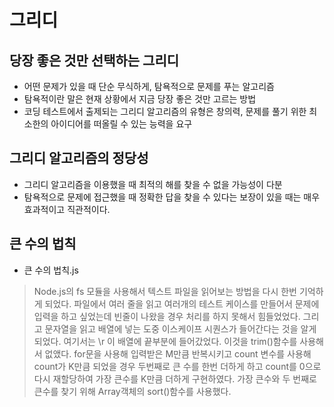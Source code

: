 # 그리디
## 당장 좋은 것만 선택하는 그리디
- 어떤 문제가 있을 때 단순 무식하게, 탐욕적으로 문제를 푸는 알고리즘
- 탐욕적이란 말은 현재 상황에서 지금 당장 좋은 것만 고르는 방법
- 코딩 테스트에서 출제되는 그리디 알고리즘의 유형은 창의력, 문제를 풀기 위한 최소한의 아이디어를 떠올릴 수 있는 능력을 요구
## 그리디 알고리즘의 정당성
- 그리디 알고리즘을 이용했을 때 최적의 해를 찾을 수 없을 가능성이 다분
- 탐욕적으로 문제에 접근했을 때 정확한 답을 찾을 수 있다는 보장이 있을 때는 매우 효과적이고 직관적이다.
## 큰 수의 법칙
- 큰 수의 법칙.js
> Node.js의 fs 모듈을 사용해서 텍스트 파일을 읽어보는 방법을 다시 한번 기억하게 되었다.
> 파일에서 여러 줄을 읽고 여러개의 테스트 케이스를 만들어서 문제에 입력을 하고 싶었는데 빈줄이 나왔을 경우 처리를 하지 못해서 힘들었었다.
> 그리고 문자열을 읽고 배열에 넣는 도중 이스케이프 시퀀스가 들어간다는 것을 알게되었다. 여기서는 \r 이 배열에 끝부분에 들어갔었다. 이것을 trim()함수를 사용해서 없앴다.
> for문을 사용해 입력받은 M만큼 반복시키고 count 변수를 사용해 count가 K만큼 되었을 경우 두번째로 큰 수를 한번 더하게 하고 count를 0으로 다시 재할당하여 가장 큰수를 K만큼 더하게 구현하였다.
> 가장 큰수와 두 번째로 큰수를 찾기 위해 Array객체의 sort()함수를 사용했다.
